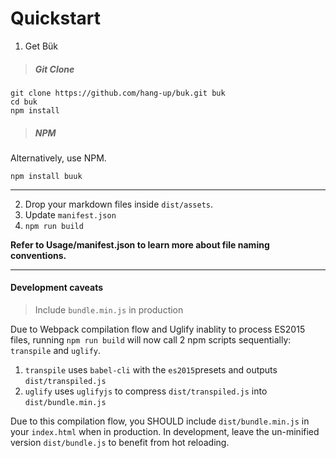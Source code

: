 # Quickstart

1) Get Bük
> ##### Git Clone
```
git clone https://github.com/hang-up/buk.git buk
cd buk
npm install
```

> ##### NPM
Alternatively, use NPM.

```
npm install buuk
```
---

2) Drop your markdown files inside `dist/assets`.
3) Update `manifest.json`
4) `npm run build`

**Refer to Usage/manifest.json to learn more about file naming conventions.** 

---
#### Development caveats
> Include `bundle.min.js` in production  

Due to Webpack compilation flow and Uglify inablity to process ES2015 files, running `npm run build` will now call 2  npm scripts sequentially: `transpile` and `uglify`.

1) `transpile` uses `babel-cli` with the `es2015`presets and outputs `dist/transpiled.js`
2) `uglify` uses `uglifyjs` to compress `dist/transpiled.js` into `dist/bundle.min.js`

Due to this compilation flow, you SHOULD include `dist/bundle.min.js` in your `index.html` when in production. 
In development, leave the un-minified version `dist/bundle.js` to benefit from hot reloading.